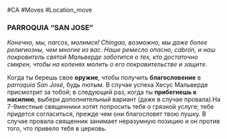 #CA #Moves #Location_move

### PARROQUIA “SAN JOSE”
*Конечно, мы, narcos, молимся! Chingao, возможно, мы даже более религиозны, чем многие из вас. Наше ремесло опасно, cabrón, и наш покровитель святой Мальверде заботится о тех, кто достаточно смирен, чтобы на коленях молить о его покровительстве и защите.*

Когда ты берешь свое **оружие**, чтобы получить **благословение** в *parroquia San José,* будь лютым. В случае успеха Хесус Мальверде присмотрит за тобой; в следующий раз, когда ты **прибегнешь к насилию**, выбери дополнительный вариант (даже в случае провала).На 7-9местные священники хотят попросить тебя о грязной услуге; тебе придется согласиться, прежде чем они благословят твою пушку. В случае провала священник занимает неразумную позицию и он против того, что привело тебя в церковь.